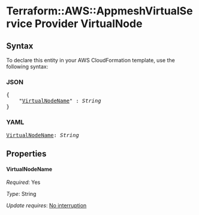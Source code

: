 # Terraform::AWS::AppmeshVirtualService Provider VirtualNode

## Syntax

To declare this entity in your AWS CloudFormation template, use the following syntax:

### JSON

<pre>
{
    "<a href="#virtualnodename" title="VirtualNodeName">VirtualNodeName</a>" : <i>String</i>
}
</pre>

### YAML

<pre>
<a href="#virtualnodename" title="VirtualNodeName">VirtualNodeName</a>: <i>String</i>
</pre>

## Properties

#### VirtualNodeName

_Required_: Yes

_Type_: String

_Update requires_: [No interruption](https://docs.aws.amazon.com/AWSCloudFormation/latest/UserGuide/using-cfn-updating-stacks-update-behaviors.html#update-no-interrupt)

